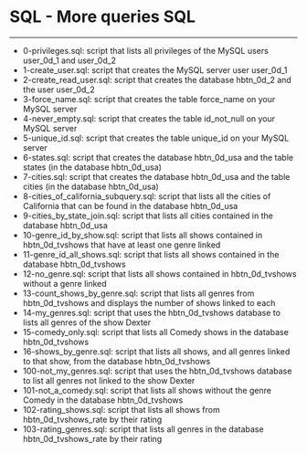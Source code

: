 # SQL - More queries SQL

****

* 0-privileges.sql: script that lists all privileges of the MySQL users user_0d_1 and user_0d_2
* 1-create_user.sql: script that creates the MySQL server user user_0d_1
* 2-create_read_user.sql: script that creates the database hbtn_0d_2 and the user user_0d_2
* 3-force_name.sql: script that creates the table force_name on your MySQL server
* 4-never_empty.sql: script that creates the table id_not_null on your MySQL server
* 5-unique_id.sql: script that creates the table unique_id on your MySQL server
* 6-states.sql: script that creates the database hbtn_0d_usa and the table states (in the database hbtn_0d_usa)
* 7-cities.sql: script that creates the database hbtn_0d_usa and the table cities (in the database hbtn_0d_usa)
* 8-cities_of_california_subquery.sql: script that lists all the cities of California that can be found in the database hbtn_0d_usa
* 9-cities_by_state_join.sql: script that lists all cities contained in the database hbtn_0d_usa
* 10-genre_id_by_show.sql: script that lists all shows contained in hbtn_0d_tvshows that have at least one genre linked
* 11-genre_id_all_shows.sql: script that lists all shows contained in the database hbtn_0d_tvshows
* 12-no_genre.sql: script that lists all shows contained in hbtn_0d_tvshows without a genre linked
* 13-count_shows_by_genre.sql: script that lists all genres from hbtn_0d_tvshows and displays the number of shows linked to each
* 14-my_genres.sql: script that uses the hbtn_0d_tvshows database to lists all genres of the show Dexter
* 15-comedy_only.sql: script that lists all Comedy shows in the database hbtn_0d_tvshows
* 16-shows_by_genre.sql: script that lists all shows, and all genres linked to that show, from the database hbtn_0d_tvshows
* 100-not_my_genres.sql: script that uses the hbtn_0d_tvshows database to list all genres not linked to the show Dexter
* 101-not_a_comedy.sql: script that lists all shows without the genre Comedy in the database hbtn_0d_tvshows
* 102-rating_shows.sql: script that lists all shows from hbtn_0d_tvshows_rate by their rating
* 103-rating_genres.sql: script that lists all genres in the database hbtn_0d_tvshows_rate by their rating
